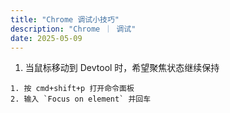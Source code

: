 ```yaml
---
title: "Chrome 调试小技巧"
description: "Chrome ｜ 调试"
date: 2025-05-09
---
```


1. 当鼠标移动到 Devtool 时，希望聚焦状态继续保持
```
1. 按 cmd+shift+p 打开命令面板
2. 输入 `Focus on element` 并回车
```
